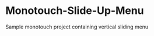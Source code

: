 Monotouch-Slide-Up-Menu
=======================

Sample monotouch project containing vertical sliding menu